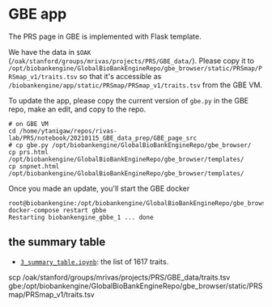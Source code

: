 # GBE app

The PRS page in GBE is implemented with Flask template.

We have the data in `$OAK` (`/oak/stanford/groups/mrivas/projects/PRS/GBE_data/`).
Please copy it to `/opt/biobankengine/GlobalBioBankEngineRepo/gbe_browser/static/PRSmap/PRSmap_v1/traits.tsv`
so that it's accessible as `/biobankengine/app/static/PRSmap/PRSmap_v1/traits.tsv` from the GBE VM.

To update the app, please copy the current version of `gbe.py` in the GBE repo, make an edit, and copy to the repo.

```{bash}
# on GBE VM
cd /home/ytanigaw/repos/rivas-lab/PRS/notebook/20210115_GBE_data_prep/GBE_page_src
# cp gbe.py /opt/biobankengine/GlobalBioBankEngineRepo/gbe_browser/
cp prs.html /opt/biobankengine/GlobalBioBankEngineRepo/gbe_browser/templates/
cp snpnet.html /opt/biobankengine/GlobalBioBankEngineRepo/gbe_browser/templates/
```

Once you made an update, you'll start the GBE docker

```{bash}
root@biobankengine:/opt/biobankengine/GlobalBioBankEngineRepo/gbe_browser# docker-compose restart gbbe
Restarting biobankengine_gbbe_1 ... done
```

## the summary table

- [`3_summary_table.ipynb`](../3_summary_table.ipynb): the list of 1617 traits.

scp /oak/stanford/groups/mrivas/projects/PRS/GBE_data/traits.tsv gbe:/opt/biobankengine/GlobalBioBankEngineRepo/gbe_browser/static/PRSmap/PRSmap_v1/traits.tsv